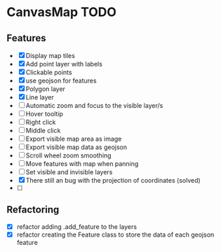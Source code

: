 # CanvasMap TODO

## Features
- [x] Display map tiles
- [x] Add point layer with labels
- [x] Clickable points
- [x] use geojson for features
- [x] Polygon layer
- [x] Line layer
- [ ] Automatic zoom and focus to the visible layer/s
- [ ] Hover tooltip
- [ ] Right click
- [ ] Middle click
- [ ] Export visible map area as image
- [ ] Export visible map data as geojson
- [ ] Scroll wheel zoom smoothing
- [ ] Move features with map when panning
- [ ] Set visible and invisible layers
- [x] There still an bug with the projection of coordinates (solved)
- [ ]

## Refactoring
- [x] refactor adding .add_feature to the layers
- [x] refactor creating the Feature class to store the data of each geojson feature